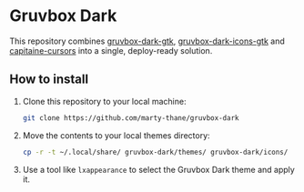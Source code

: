 # Gruvbox Dark

This repository combines
[gruvbox-dark-gtk](https://github.com/jmattheis/gruvbox-dark-gtk),
[gruvbox-dark-icons-gtk](https://github.com/jmattheis/gruvbox-dark-icons-gtk)
and [capitaine-cursors](https://github.com/sainnhe/capitaine-cursors) into a
single, deploy-ready solution.


## How to install

1. Clone this repository to your local machine:

   ```bash
   git clone https://github.com/marty-thane/gruvbox-dark
   ```

2. Move the contents to your local themes directory:

   ```bash
   cp -r -t ~/.local/share/ gruvbox-dark/themes/ gruvbox-dark/icons/
   ```

3. Use a tool like `lxappearance` to select the Gruvbox Dark theme and apply it.
